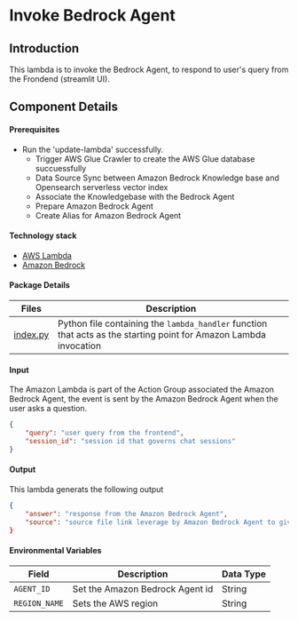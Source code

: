 # Invoke Bedrock Agent

## Introduction

This lambda is to invoke the Bedrock Agent, to respond to user's query from the Frondend (streamlit UI).

## Component Details
#### Prerequisites
- Run the 'update-lambda' successfully.
    - Trigger AWS Glue Crawler to create the AWS Glue database succuessfully
    - Data Source Sync between Amazon Bedrock Knowledge base and Opensearch serverless vector index
    - Associate the Knowledgebase with the Bedrock Agent
    - Prepare Amazon Bedrock Agent
    - Create Alias for Amazon Bedrock Agent

#### Technology stack
- [AWS Lambda](https://aws.amazon.com/lambda/)
- [Amazon Bedrock](https://aws.amazon.com/bedrock/)

#### Package Details

| Files                                                                    | Description                                                                                                                                                                                                                          |
| ------------------------------------------------------------------------ | ------------------------------------------------------------------------------------------------------------------------------------------------------------------------------------------------------------------------------------ |
| [index.py](index.py)                                         | Python file  containing the `lambda_handler` function that acts as the starting point for Amazon Lambda invocation                                                                                                                           |

#### Input

The Amazon Lambda is part of the Action Group associated the Amazon Bedrock Agent, the event is sent by the Amazon Bedrock Agent when the user asks a question.

```json
{
    "query": "user query from the frontend",
    "session_id": "session id that governs chat sessions"
}
```

#### Output

This lambda generats the following output

```json
{
    "answer": "response from the Amazon Bedrock Agent",
    "source": "source file link leverage by Amazon Bedrock Agent to give the answer"}
}
```

#### Environmental Variables

| Field                          | Description                                                                              | Data Type |
| ------------------------------ | ---------------------------------------------------------------------------------------- | --------- |
| `AGENT_ID`         | Set the Amazon Bedrock Agent id                                   | String    |
| `REGION_NAME` | Sets the AWS region                            | String    |
